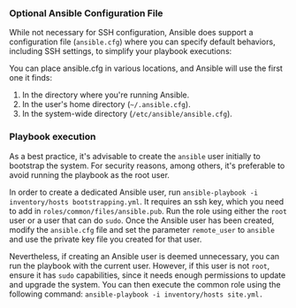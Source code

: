 ### Optional Ansible Configuration File

While not necessary for SSH configuration, Ansible does support a configuration file (`ansible.cfg`) where you can specify default behaviors, including SSH settings, to simplify your playbook executions:

You can place ansible.cfg in various locations, and Ansible will use the first one it finds:

1. In the directory where you're running Ansible.
2. In the user's home directory (`~/.ansible.cfg`).
3. In the system-wide directory (`/etc/ansible/ansible.cfg`).

### Playbook execution

As a best practice, it's advisable to create the `ansible` user initially to bootstrap the system. For security reasons, among others, it's preferable to avoid running the playbook as the root user.

In order to create a dedicated Ansible user, run `ansible-playbook -i inventory/hosts bootstrapping.yml`. It requires an ssh key, which you need to add in `roles/common/files/ansible.pub`. Run the role using either the `root` user or a user that can do `sudo`. Once the Ansible user has been created, modify the `ansible.cfg` file and set the parameter `remote_user` to `ansible` and use the private key file you created for that user. 

Nevertheless, if creating an Ansible user is deemed unnecessary, you can run the playbook with the current user. However, if this user is not `root`, ensure it has `sudo` capabilities, since it needs enough permissions to update and upgrade the system. You can then execute the common role using the following command: `ansible-playbook -i inventory/hosts site.yml.`